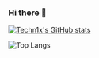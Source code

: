 ### Hi there 👋

[![Techn1x's GitHub stats](https://github-readme-stats.vercel.app/api?username=techn1x&theme=dark&show_icons=true)](https://github.com/techn1x/github-readme-stats)

![Top Langs](https://github-readme-stats.vercel.app/api/top-langs/?username=techn1x&layout=compact&theme=dark)


<!--
**Techn1x/Techn1x** is a ✨ _special_ ✨ repository because its `README.md` (this file) appears on your GitHub profile.

Here are some ideas to get you started:

- 🔭 I’m currently working on ...
- 🌱 I’m currently learning ...
- 👯 I’m looking to collaborate on ...
- 🤔 I’m looking for help with ...
- 💬 Ask me about ...
- 📫 How to reach me: ...
- 😄 Pronouns: ...
- ⚡ Fun fact: ...
-->
